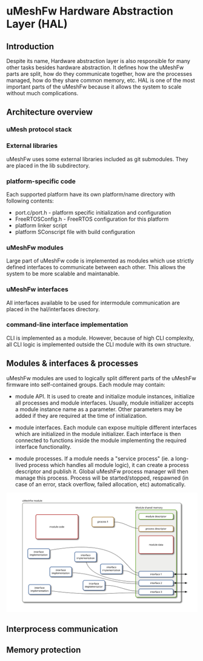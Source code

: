 uMeshFw Hardware Abstraction Layer (HAL)
==============================================


Introduction
--------------------------

Despite its name, Hardware abstraction layer is also responsible for many
other tasks besides hardware abstraction. It defines how the uMeshFw parts
are split, how do they communicate together, how are the processes managed,
how do they share common memory, etc. HAL is one of the most important
parts of the uMeshFw because it allows the system to scale without much
complications.





Architecture overview
---------------------------


### uMesh protocol stack


### External libraries

uMeshFw uses some external libraries included as git submodules. They are placed
in the lib subdirectory.


### platform-specific code

Each supported platform have its own platform/name directory with following contents:

  * port.c/port.h - platform specific initialization and configuration
  * FreeRTOSConfig.h - FreeRTOS configuration for this platform
  * platform linker script
  * platform SConscript file with build configuration


### uMeshFw modules

Large part of uMeshFw code is implemented as modules which use strictly defined
interfaces to communicate between each other. This allows the system to be more
scalable and maintanable.

### uMeshFw interfaces

All interfaces available to be used for intermodule communication are placed
in the hal/interfaces directory.


### command-line interface implementation

CLI is implemented as a module. However, because of high CLI complexity, all CLI
logic is implemented outside the CLI module with its own structure.





Modules & interfaces & processes
--------------------------------

uMeshFw modules are used to logically split different parts of the uMeshFw
firmware into self-contained groups. Each module may contain:

  * module API. It is used to create and initialize module instances,
    initialize all processes and module interfaces. Usually, module initializer
    accepts a module instance name as a parameter. Other parameters may be added
    if they are required at the time of initialization.

  * module interfaces. Each module can expose multiple different interfaces
    which are initialized in the module initializer. Each interface is then
    connected to functions inside the module implementing the required
    interface functionality.

  * module processes. If a module needs a "service process" (ie. a long-lived
    process which handles all module logic), it can create a process descriptor
    and publish it. Global uMeshFw process manager will then manage this process.
    Process will be started/stopped, respawned (in case of an error, stack overflow,
    failed allocation, etc) automatically.


![Module structure](img/module_structure.svg)





Interprocess communication
------------------------------




Memory protection
-----------------------





